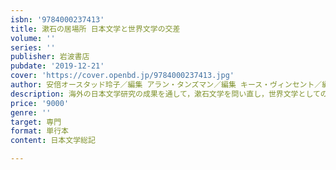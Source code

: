 ```yaml
---
isbn: '9784000237413'
title: 漱石の居場所 日本文学と世界文学の交差
volume: ''
series: ''
publisher: 岩波書店
pubdate: '2019-12-21'
cover: 'https://cover.openbd.jp/9784000237413.jpg'
author: 安倍オースタッド玲子／編集 アラン・タンズマン／編集 キース・ヴィンセント／編集
description: 海外の日本文学研究の成果を通して，漱石文学を問い直し，世界文学としての位置づけを考える．
price: '9000'
genre: ''
target: 専門
format: 単行本
content: 日本文学総記

---
```

